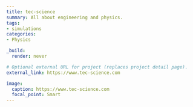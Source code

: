```yaml
---
title: tec-science
summary: All about engineering and physics.
tags:
- simulations
categories:
- Physics

_build:
  render: never

# Optional external URL for project (replaces project detail page).
external_link: https://www.tec-science.com

image:
  caption: https://www.tec-science.com
  focal_point: Smart
---
```

